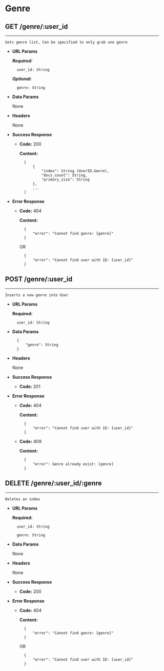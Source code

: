 
# Genre

## GET /genre/:user_id
----
    Gets genre list, Can be specified to only grab one genre

* **URL Params**

    ***Required:***

        user_id: String

    ***Optional:*** 
    
        genre: String

* **Data Params**

    None

* **Headers**

    None

* **Success Response**
    * **Code:** 200
    
        **Content:**
            
            [
                {
                    "index": String (UserID.Genre),
                    "docs_count": String,
                    "primary_size": String
                },
                ...
            ]
* **Error Response**
    * **Code:** 404
        
        **Content:**
        
            {
                "error": "Cannot find genre: [genre]"
            }

        OR

            {
                "error": "Cannot find user with ID: [user_id]"
            }

## POST /genre/:user_id
----
    Inserts a new genre into User

* **URL Params**

    **Required:**

        user_id: String

* **Data Params**

        {
            "genre": String
        }

* **Headers**

    None

* **Success Response**
    * **Code:** 201

* **Error Response**

    * **Code:** 404

        **Content:**

            {    
                "error": "Cannot find user with ID: [user_id]"
            }

    * **Code:** 409

        **Content:**

            {    
                "error": Genre already exist: [genre]
            }

## DELETE /genre/:user_id/:genre
----
    Deletes an index

* **URL Params**

    **Required:**

        user_id: String

        genre: String

* **Data Params**

    None

* **Headers**

    None

* **Success Response**
    * **Code:** 200

* **Error Response**
    * **Code:** 404

        **Content:**

            {
                "error": "Cannot find genre: [genre]"
            }

        OR

            {
                "error": "Cannot find user with ID: [user_id]"
            }